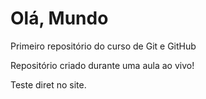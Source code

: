 # Olá, Mundo
 Primeiro repositório do curso de Git e GitHub

 Repositório criado durante uma aula ao vivo!

Teste diret no site.
